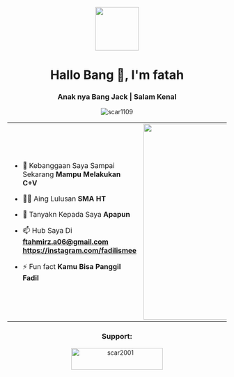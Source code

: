 <p align="center" ><img  src = "https://github.com/7oSkaaa/7oSkaaa/blob/main/Images/about_me.gif?raw=true" width = 100px></p>
<h1 align="center">Hallo Bang 👋, I'm fatah</h1>
<h3 align="center">Anak nya Bang Jack | Salam Kenal</h3>
<p align="center"> <img src="https://telegra.ph/file/b8a548ec98e78d758ff49.gif" alt="scar1109" /> </p>

<table align="center">
<tr border="none">
<td width="50%" align="left">
  
- 🌱 Kebanggaan Saya Sampai Sekarang **Mampu Melakukan C+V**

- 🧑‍🎓 Aing Lulusan **SMA HT**

- 💬 Tanyakn Kepada Saya **Apapun**

- 📫 Hub Saya Di **ftahmirz.a06@gmail.com** **https://instagram.com/fadilismee**
  
- ⚡ Fun fact **Kamu Bisa Panggil Fadil**

</td>
<td width="50%" align="center">

  <img align="center" alt="Coding" width="450" src="[https://repository-images.githubusercontent.com/588181932/e36ec678-7984-4cdd-8e4c-a3932772ff8e](https://telegra.ph/file/b8a548ec98e78d758ff49.gif)">

  
  </td>
</tr>
</table>

<h3 align="center">Support:</h3>
<p align="center"><a href="https://telegra.ph/file/986541e95cbd77e894144.jpg/"> <img align="center" src="https://cdn.buymeacoffee.com/buttons/v2/default-yellow.png" height="50" width="210" alt="scar2001" /></a></p>
